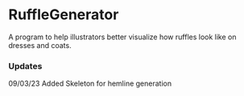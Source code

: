# RuffleGenerator
A program to help illustrators better visualize how ruffles look like on dresses and coats.

### Updates
09/03/23 Added Skeleton for hemline generation